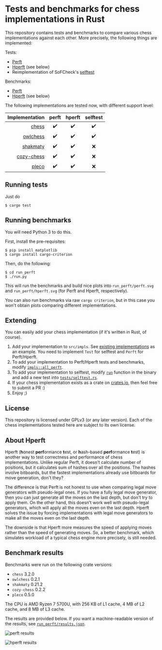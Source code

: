 # Tests and benchmarks for chess implementations in Rust

This repository contains tests and benchmarks to compare various chess implementations against each other. More precisely, the following things are implemented:

Tests:

- [Perft](https://www.chessprogramming.org/Perft)
- [Hperft](#about-hperft) (see below)
- Reimplementation of SoFCheck's [selftest](https://github.com/alex65536/sofcheck/tree/master/selftest)

Benchmarks:

- [Perft](https://www.chessprogramming.org/Perft)
- [Hperft](#hperft) (see below)

The following implementations are tested now, with different support level:

| Implementation | perft | hperft | selftest |
|---------------:|:-----:|:------:|:--------:|
| [chess]        | ✔️ | ✔️ | ✔️ |
| [owlchess]     | ✔️ | ✔️ | ✔️ |
| [shakmaty]     | ✔️ | ✔️ | ❌ |
| [cozy-chess]   | ✔️ | ✔️ | ❌ |
| [pleco]        | ✔️ | ✔️ | ❌ |

[chess]: https://github.com/jordanbray/chess
[owlchess]: https://github.com/alex65536/owlchess
[shakmaty]: https://github.com/niklasf/shakmaty
[cozy-chess]: https://github.com/analog-hors/cozy-chess/
[pleco]: https://github.com/sfleischman105/Pleco

## Running tests

Just do

```
$ cargo test
```

## Running benchmarks

You will need Python 3 to do this.

First, install the pre-requisites:

```
$ pip install matplotlib
$ cargo install cargo-criterion
```

Then, do the following:

```
$ cd run_perft
$ ./run.py
```

This will run the benchmarks and build nice plots into `run_perft/perft.svg` and `run_perft/hperft.svg` (for Perft and Hperft, respectively).

You can also run benchmarks via raw `cargo criterion`, but in this case you won't obtain plots comparing different implementations.

## Extending

You can easily add your chess implementation (if it's written in Rust, of course).

1. Add your implementation to `src/impls`. See [existing implementations](src/impls/chess.rs) as an example. You need to implement `Test` for selftest and `Perft` for Perft/Hperft.
2. To add your implementation to Perft/Hperft tests and benchmarks, modify [`impls::all_perft`](src/impls/mod.rs#L7).
3. To add your implementation to selftest, modify [`run`](src/bin/selftest.rs#L52) function in the binary and add a new test into [`tests/selftest.rs`](tests/selftest.rs#L23-L26).
4. If your chess implementation exists as a crate on [crates.io](https://crates.io), then feel free to submit a PR :)
5. Enjoy ;)

## License

This repository is licensed under GPLv3 (or any later version). Each of the chess implementations tested here are subject to its own license.

## About Hperft

Hperft (**h**onest **perf**ormance **t**est, or **h**ash-based **perf**ormance **t**est) is another way to test correctness and performance of chess implementations. Unlike regular Perft, it doesn't calculate number of positions, but it calculates sum of hashes over all the positions. The hashes involve bitboards, but the fastest implementations already use bitboards for move generation, don't they?

The difference is that Perft is not honest to use when comparing legal move generators with pseudo-legal ones. If you have a fully legal move generator, then you can just generate all the moves on the last depth, but don't try to apply them. On the other hand, this doesn't work well with pseudo-legal generators, which will apply all the moves even on the last depth. Hperft solves the issue by forcing implementations with legal move generators to make all the moves even on the last depth.

The downside is that Hperft more measures the speed of applying moves rather than the speed of generating moves. So, a better benchmark, which simulates workload of a typical chess 
engine more precisely, is still needed.

## Benchmark results

Benchmarks were run on the following crate versions:

- `chess` 3.2.0
- `owlchess` 0.2.1
- `shakmaty` 0.21.2
- `cozy-chess` 0.2.2
- `pleco` 0.5.0

The CPU is AMD Ryzen 7 5700U, with 256 KB of L1 cache, 4 MB of L2 cache, and 8 MB of L3 cache.

The results are provided below. If you want a machine-readable version of the results, see [`run_perft/results.json`](run_perft/results.json).

![perft results](run_perft/perft.svg)

![hperft results](run_perft/hperft.svg)
